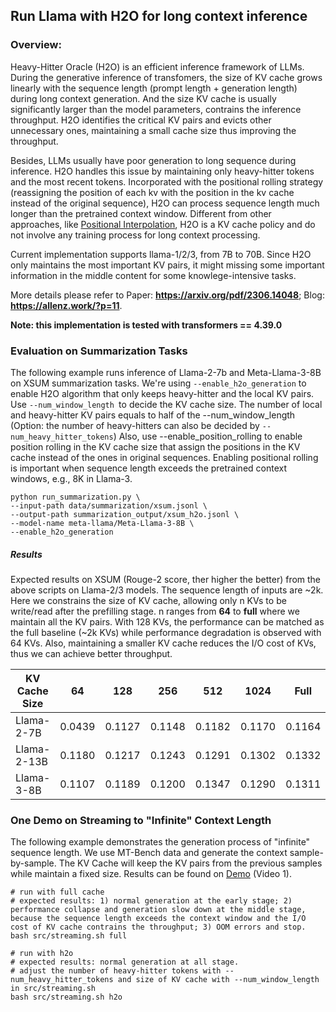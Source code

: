## Run Llama with H2O for long context inference

### Overview:

Heavy-Hitter Oracle (H2O) is an efficient inference framework of LLMs. During the generative inference of transfomers, the size of KV cache grows linearly with the sequence length (prompt length + generation length) during long context generation. And the size KV cache is usually significantly larger than the model parameters, contrains the inference throughput. H2O identifies the critical KV pairs and evicts other unnecessary ones, maintaining a small cache size thus improving the throughput.

Besides, LLMs usually have poor generation to long sequence during inference. H2O handles this issue by maintaining only heavy-hitter tokens and the most recent tokens. Incorporated with the positional rolling strategy (reassigning the position of each kv with the position in the kv cache instead of the original sequence), H2O can process sequence length much longer than the pretrained context window. Different from other approaches, like [Positional Interpolation](https://arxiv.org/abs/2306.15595), H2O is a KV cache policy and do not involve any training process for long context processing.

Current implementation supports llama-1/2/3, from 7B to 70B. Since H2O only maintains the most important KV pairs, it might missing some important information in the middle content for some knowlege-intensive tasks.

More details please refer to Paper: **https://arxiv.org/pdf/2306.14048**; Blog: **https://allenz.work/?p=11**.

**Note: this implementation is tested with transformers == 4.39.0**

### Evaluation on Summarization Tasks

The following example runs inference of Llama-2-7b and Meta-Llama-3-8B on XSUM summarization tasks. We're using `--enable_h2o_generation` to enable H2O algorithm that only keeps heavy-hitter and the local KV pairs. Use `--num_window_length `to decide the KV cache size. The number of local and heavy-hitter KV pairs equals to half of the --num_window_length (Option: the number of heavy-hitters can also be decided by `--num_heavy_hitter_tokens`) Also, use --enable_position_rolling to enable position rolling in the KV cache size that assign the positions in the KV cache instead of the ones in original sequences. Enabling positional rolling is important when sequence length exceeds the pretrained context windows, e.g., 8K in Llama-3.

```
python run_summarization.py \
--input-path data/summarization/xsum.jsonl \
--output-path summarization_output/xsum_h2o.jsonl \
--model-name meta-llama/Meta-Llama-3-8B \
--enable_h2o_generation 
```

##### **Results**

Expected results on XSUM (Rouge-2 score, ther higher the better) from the above scripts on Llama-2/3 models. The sequence length of inputs are ~2k. Here we constrains the size of KV cache, allowing only n KVs to be write/read after the prefilling stage. n ranges from **64** to **full** where we maintain all the KV pairs. With 128 KVs, the performance can be matched as the full baseline (~2k KVs) while performance degradation is observed with 64 KVs. Also, maintaining a smaller KV cache reduces the I/O cost of KVs, thus we can achieve better throughput.

| KV Cache Size | 64     | 128    | 256    | 512    | 1024   | Full   |
| ------------- | ------ | ------ | ------ | ------ | ------ | ------ |
| Llama-2-7B    | 0.0439 | 0.1127 | 0.1148 | 0.1182 | 0.1170 | 0.1164 |
| Llama-2-13B   | 0.1180 | 0.1217 | 0.1243 | 0.1291 | 0.1302 | 0.1332 |
| Llama-3-8B    | 0.1107 | 0.1189 | 0.1200 | 0.1347 | 0.1290 | 0.1311 |

### One Demo on Streaming to "Infinite" Context Length

The following example demonstrates the generation process of "infinite" sequence length. We use MT-Bench data and generate the context sample-by-sample. The KV Cache will keep the KV pairs from the previous samples while maintain a fixed size. Results can be found on [Demo](https://allenz.work/?p=11) (Video 1).

```
# run with full cache
# expected results: 1) normal generation at the early stage; 2) performance collapse and generation slow down at the middle stage, because the sequence length exceeds the context window and the I/O cost of KV cache contrains the throughput; 3) OOM errors and stop.
bash src/streaming.sh full

# run with h2o
# expected results: normal generation at all stage.
# adjust the number of heavy-hitter tokens with --num_heavy_hitter_tokens and size of KV cache with --num_window_length in src/streaming.sh
bash src/streaming.sh h2o
```
